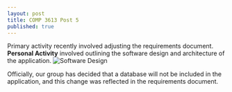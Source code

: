 ```yaml
---
layout: post
title: COMP 3613 Post 5
published: true
---
```


Primary activity recently involved adjusting the requirements document. 
**Personal Activity** involved outlining the software design and architecture of the application. 
![Software Design](software_design.png)

Officially, our group has decided that a database will not be included in the application, and this change was reflected in the requirements document. 
